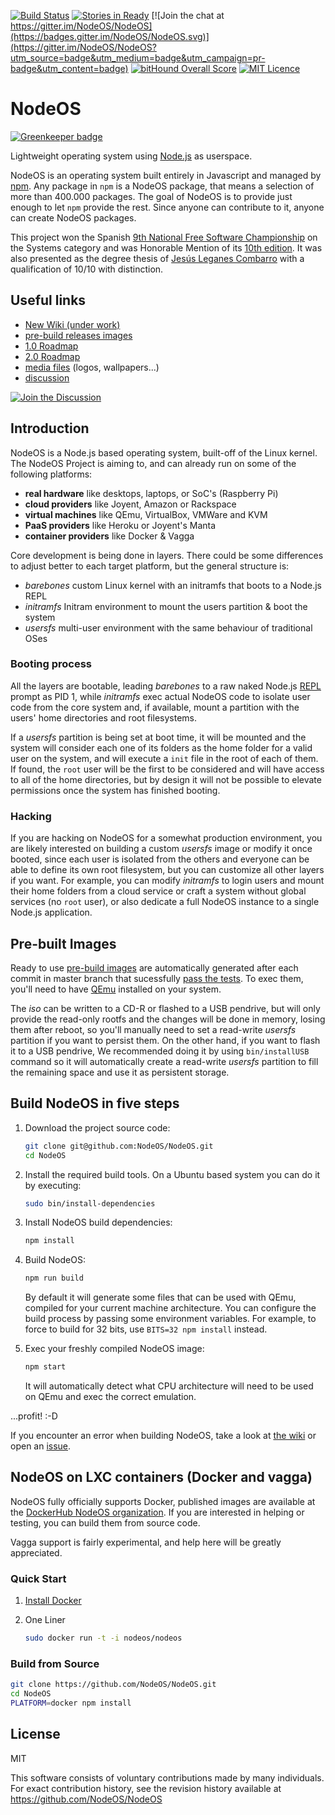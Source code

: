 <!---
NodeOS

Copyright (c) 2013-2017 Jacob Groundwater, Jesús Leganés-Combarro 'piranna' and
other contributors

MIT License
-->

[![Build Status](https://semaphoreapp.com/api/v1/projects/71d72807-779a-40d3-a8d4-523cd0a52eb3/356164/shields_badge.svg)](https://semaphoreapp.com/nodeos/nodeos)
[![Stories in Ready](https://badge.waffle.io/NodeOS/NodeOS.png?label=ready&title=Ready)](https://waffle.io/NodeOS/NodeOS)
[![Join the chat at https://gitter.im/NodeOS/NodeOS](https://badges.gitter.im/NodeOS/NodeOS.svg)](https://gitter.im/NodeOS/NodeOS?utm_source=badge&utm_medium=badge&utm_campaign=pr-badge&utm_content=badge)
[![bitHound Overall Score](https://www.bithound.io/github/NodeOS/NodeOS/badges/score.svg)](https://www.bithound.io/github/NodeOS/NodeOS)
[![MIT Licence](https://badges.frapsoft.com/os/mit/mit.svg)](https://opensource.org/licenses/mit-license.php)   

# NodeOS

[![Greenkeeper badge](https://badges.greenkeeper.io/NodeOS/NodeOS.svg)](https://greenkeeper.io/)

Lightweight operating system using [Node.js](http://nodejs.org) as userspace.

NodeOS is an operating system built entirely in Javascript and managed by
[npm](https://www.npmjs.com). Any package in `npm` is a NodeOS package, that
means a selection of more than 400.000 packages. The goal of NodeOS is to
provide just enough to let `npm` provide the rest. Since anyone can contribute
to it, anyone can create NodeOS packages.

This project won the Spanish [9th National Free Software Championship](https://www.concursosoftwarelibre.org/1415)
on the Systems category and was Honorable Mention of its [10th edition](https://www.concursosoftwarelibre.org/1516).
It was also presented as the degree thesis of [Jesús Leganes Combarro](https://github.com/piranna)
with a qualification of 10/10 with distinction.

## Useful links

* [New Wiki (under work)](https://nodeos.gitbooks.io/nodeos)
* [pre-build releases images](https://github.com/NodeOS/NodeOS/releases)
* [1.0 Roadmap](https://github.com/NodeOS/NodeOS/issues/37)
* [2.0 Roadmap](https://github.com/NodeOS/NodeOS/issues/146)
* [media files](https://github.com/NodeOS/media) (logos, wallpapers...)
* [discussion](https://github.com/NodeOS/NodeOS/issues)

[![Join the Discussion](http://i.imgur.com/hUjSLXt.png)](https://github.com/NodeOS/NodeOS/issues)

## Introduction

NodeOS is a Node.js based operating system, built-off of the Linux kernel. The
NodeOS Project is aiming to, and can already run on some of the following
platforms:

- **real hardware** like desktops, laptops, or SoC's (Raspberry Pi)
- **cloud providers** like Joyent, Amazon or Rackspace
- **virtual machines** like QEmu, VirtualBox, VMWare and KVM
- **PaaS providers** like Heroku or Joyent's Manta
- **container providers** like Docker & Vagga

Core development is being done in layers. There could be some differences to
adjust better to each target platform, but the general structure is:

- *barebones* custom Linux kernel with an initramfs that boots to a Node.js REPL
- *initramfs* Initram environment to mount the users partition & boot the system
- *usersfs*   multi-user environment with the same behaviour of traditional OSes

### Booting process

All the layers are bootable, leading *barebones* to a raw naked Node.js
[REPL](http://nodejs.org/api/repl.html) prompt as PID 1, while *initramfs* exec
actual NodeOS code to isolate user code from the core system and, if available,
mount a partition  with the users' home directories and root filesystems.

If a *usersfs* partition is being set at boot time, it will be mounted and the
system will consider each one of its folders as the home folder for a valid user
on the system, and will execute a `init` file in the root of each of them. If
found, the `root` user will be the first to be considered and will have access
to all of the home directories, but by design it will not be possible to elevate
permissions once the system has finished booting.

### Hacking

If you are hacking on NodeOS for a somewhat production environment, you are
likely interested on building a custom *usersfs* image or modify it once booted,
since each user is isolated from the others and everyone can be able to define
its own root filesystem, but you can customize all other layers if you want. For
example, you can modify *initramfs* to login users and mount their home folders
from a cloud service or craft a system without global services (no `root` user),
or also dedicate a full NodeOS instance to a single Node.js application.


## Pre-built Images

Ready to use [pre-build images](https://github.com/NodeOS/NodeOS/releases) are
automatically generated after each commit in master branch that sucessfully
[pass the tests](https://semaphoreapp.com/nodeos/nodeos). To exec them, you'll
need to have [QEmu](http://wiki.qemu.org/Main_Page) installed on your system.

The *iso* can be written to a CD-R or flashed to a USB pendrive, but will only
provide the read-only rootfs and the changes will be done in memory, losing them
after reboot, so you'll manually need to set a read-write *usersfs* partition if
you want to persist them. On the other hand, if you want to flash it to a USB
pendrive, We recommended doing it by using `bin/installUSB` command so it will
automatically create a read-write *usersfs* partition to fill the remaining
space and use it as persistent storage.

## Build NodeOS in five steps

1. Download the project source code:

   ```bash
   git clone git@github.com:NodeOS/NodeOS.git
   cd NodeOS
   ```

2. Install the required build tools. On a Ubuntu based system you can do it by
   executing:

   ```bash
   sudo bin/install-dependencies
   ```

3. Install NodeOS build dependencies:

   ```bash
   npm install
   ```

4. Build NodeOS:

    ```bash
    npm run build
    ```

   By default it will generate some files that can be used with QEmu, compiled
   for your current machine architecture. You can  configure the build process
   by passing some environment variables. For example, to force to build for 32
   bits, use `BITS=32 npm install` instead.

5. Exec your freshly compiled NodeOS image:

   ```bash
   npm start
   ```

   It will automatically detect what CPU architecture will need to be used on
   QEmu and exec the correct emulation.

...profit! :-D

If you encounter an error when building NodeOS, take a look at
[the wiki](https://github.com/NodeOS/NodeOS/wiki/Fixing-NodeOS-Build-Errors) or
open an [issue](https://github.com/NodeOS/NodeOS/issues).

## NodeOS on LXC containers (Docker and vagga)

NodeOS fully officially supports Docker, published images are available at the
[DockerHub NodeOS organization](https://hub.docker.com/u/nodeos). If you are
interested in helping or testing, you can build them from source code.

Vagga support is fairly experimental, and help here will be greatly appreciated.

### Quick Start

1. [Install Docker](http://docs.docker.io/en/latest/installation/)
2. One Liner

   ```bash
   sudo docker run -t -i nodeos/nodeos
   ```

### Build from Source

```bash
git clone https://github.com/NodeOS/NodeOS.git
cd NodeOS
PLATFORM=docker npm install
```

## License

MIT

This software consists of voluntary contributions made by many individuals. For
exact contribution history, see the revision history available at
https://github.com/NodeOS/NodeOS

